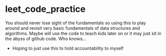 # leet_code_practice
You should never lose sight of the fundamentals so using this to play around and revisit very basic fundamentals of data structures and algorithms. Maybe will use the code to teach kids later on or it may just sit in the abyss of github code. Who knows... 

* Hoping to just use this to hold accountability to myself
